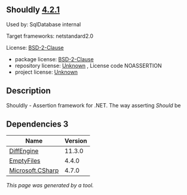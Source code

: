 Shouldly [4.2.1](https://www.nuget.org/packages/Shouldly/4.2.1)
--------------------

Used by: SqlDatabase internal

Target frameworks: netstandard2.0

License: [BSD-2-Clause](../../../../licenses/bsd-2-clause) 

- package license: [BSD-2-Clause](https://licenses.nuget.org/BSD-2-Clause) 
- repository license: [Unknown](https://github.com/shouldly/shouldly.git) , License code NOASSERTION
- project license: [Unknown](https://shouldly.org/) 

Description
-----------
Shouldly - Assertion framework for .NET. The way asserting *Should* be

Dependencies 3
-----------

|Name|Version|
|----------|:----|
|[DiffEngine](../../../../packages/nuget.org/diffengine/11.3.0)|11.3.0|
|[EmptyFiles](../../../../packages/nuget.org/emptyfiles/4.4.0)|4.4.0|
|[Microsoft.CSharp](../../../../packages/nuget.org/microsoft.csharp/4.7.0)|4.7.0|

*This page was generated by a tool.*